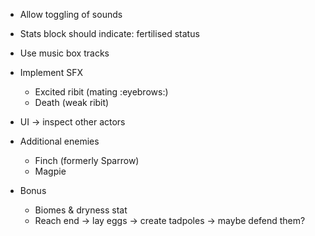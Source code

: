 - Allow toggling of sounds

- Stats block should indicate: fertilised status
- Use music box tracks
- Implement SFX
  - Excited ribit (mating :eyebrows:)
  - Death (weak ribit)
- UI -> inspect other actors
- Additional enemies
  - Finch (formerly Sparrow)
  - Magpie

- Bonus
  - Biomes & dryness stat
  - Reach end -> lay eggs -> create tadpoles -> maybe defend them?